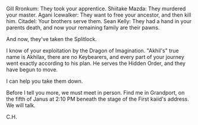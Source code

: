 Gill Rronkum: They took your apprentice.
Shiitake Mazda: They murdered your master.
Agani Icewalker: They want to free your ancestor, and then kill him.
Citadel: Your brothers serve them.
Sean Kelly: They had a hand in your parents death, and now your remaining family are their pawns.

And now, they've taken the Splitlock.

I know of your exploitation by the Dragon of Imagination. "Akhil's" true name is Akhilax, there are no Keybearers, and every part of your journey went exactly according to his plan. He serves the Hidden Order, and they have begun to move.

I can help you take them down.

Before I tell you more, we must meet in person. Find me in Grandport, on the fifth of Janus at 2:10 PM beneath the stage of the First kaiid's address. We will talk. 

C.H.